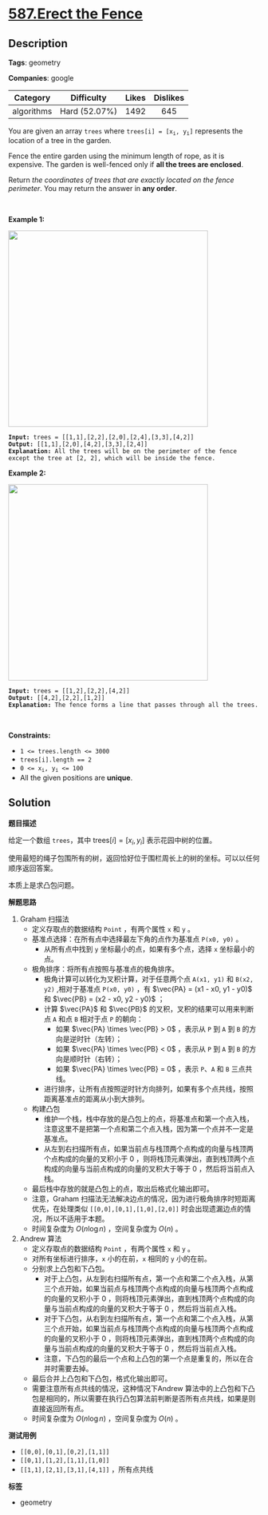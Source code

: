# [587.Erect the Fence](https://leetcode.com/problems/erect-the-fence/description/)

## Description

**Tags**: geometry

**Companies**: google

|  Category  |  Difficulty   | Likes | Dislikes |
| :--------: | :-----------: | :---: | :------: |
| algorithms | Hard (52.07%) | 1492  |   645    |

<p>You are given an array <code>trees</code> where <code>trees[i] = [x<sub>i</sub>, y<sub>i</sub>]</code> represents the location of a tree in the garden.</p>
<p>Fence the entire garden using the minimum length of rope, as it is expensive. The garden is well-fenced only if <strong>all the trees are enclosed</strong>.</p>
<p>Return <em>the coordinates of trees that are exactly located on the fence perimeter</em>. You may return the answer in <strong>any order</strong>.</p>
<p>&nbsp;</p>
<p><strong class="example">Example 1:</strong></p>
<img alt="" src="https://assets.leetcode.com/uploads/2021/04/24/erect2-plane.jpg" style="width: 400px; height: 393px;" />
<pre><code><strong>Input:</strong> trees = [[1,1],[2,2],[2,0],[2,4],[3,3],[4,2]]
<strong>Output:</strong> [[1,1],[2,0],[4,2],[3,3],[2,4]]
<strong>Explanation:</strong> All the trees will be on the perimeter of the fence except the tree at [2, 2], which will be inside the fence.</code></pre>
<p><strong class="example">Example 2:</strong></p>
<img alt="" src="https://assets.leetcode.com/uploads/2021/04/24/erect1-plane.jpg" style="width: 400px; height: 393px;" />
<pre><code><strong>Input:</strong> trees = [[1,2],[2,2],[4,2]]
<strong>Output:</strong> [[4,2],[2,2],[1,2]]
<strong>Explanation:</strong> The fence forms a line that passes through all the trees.</code></pre>
<p>&nbsp;</p>
<p><strong>Constraints:</strong></p>
<ul>
  <li><code>1 &lt;= trees.length &lt;= 3000</code></li>
  <li><code>trees[i].length == 2</code></li>
  <li><code>0 &lt;= x<sub>i</sub>, y<sub>i</sub> &lt;= 100</code></li>
  <li>All the given positions are <strong>unique</strong>.</li>
</ul>

## Solution

**题目描述**

给定一个数组 `trees`，其中 $\text{trees}[i] = [x_i, y_i]$ 表示花园中树的位置。

使用最短的绳子包围所有的树，返回恰好位于围栏周长上的树的坐标。可以以任何顺序返回答案。

本质上是求凸包问题。

**解题思路**

1. Graham 扫描法
   - 定义存取点的数据结构 `Point` ，有两个属性 `x` 和 `y` 。
   - 基准点选择：在所有点中选择最左下角的点作为基准点 `P(x0, y0)` 。
     - 从所有点中找到 `y` 坐标最小的点，如果有多个点，选择 `x` 坐标最小的点。
   - 极角排序：将所有点按照与基准点的极角排序。
     - 极角计算可以转化为叉积计算，对于任意两个点 `A(x1, y1)` 和 `B(x2, y2)` ,相对于基准点 `P(x0, y0)` ，有 $\vec{PA} = (x1 - x0, y1 - y0)$ 和 $\vec{PB} = (x2 - x0, y2 - y0)$ ；
     - 计算 $\vec{PA}$ 和 $\vec{PB}$ 的叉积，叉积的结果可以用来判断点 `A` 和点 `B` 相对于点 `P` 的朝向：
       - 如果 $\vec{PA} \times \vec{PB} > 0$ ，表示从 `P` 到 `A` 到 `B` 的方向是逆时针（左转）；
       - 如果 $\vec{PA} \times \vec{PB} < 0$ ，表示从 `P` 到 `A` 到 `B` 的方向是顺时针（右转）；
       - 如果 $\vec{PA} \times \vec{PB} = 0$ ，表示 `P`、`A` 和 `B` 三点共线。
     - 进行排序，让所有点按照逆时针方向排列，如果有多个点共线，按照距离基准点的距离从小到大排列。
   - 构建凸包
     - 维护一个栈，栈中存放的是凸包上的点，将基准点和第一个点入栈，注意这里不是把第一个点和第二个点入栈，因为第一个点并不一定是基准点。
     - 从左到右扫描所有点，如果当前点与栈顶两个点构成的向量与栈顶两个点构成的向量的叉积小于 0 ，则将栈顶元素弹出，直到栈顶两个点构成的向量与当前点构成的向量的叉积大于等于 0 ，然后将当前点入栈。
   - 最后栈中存放的就是凸包上的点，取出后格式化输出即可。
   - 注意，Graham 扫描法无法解决边点的情况，因为进行极角排序时短距离优先，在处理类似 `[[0,0],[0,1],[1,0],[2,0]]` 时会出现遗漏边点的情况，所以不适用于本题。
   - 时间复杂度为 $O(n \log n)$ ，空间复杂度为 $O(n)$ 。
2. Andrew 算法
   - 定义存取点的数据结构 `Point` ，有两个属性 `x` 和 `y` 。
   - 对所有坐标进行排序，`x` 小的在前，`x` 相同的 `y` 小的在前。
   - 分别求上凸包和下凸包。
     - 对于上凸包，从左到右扫描所有点，第一个点和第二个点入栈，从第三个点开始，如果当前点与栈顶两个点构成的向量与栈顶两个点构成的向量的叉积小于 0 ，则将栈顶元素弹出，直到栈顶两个点构成的向量与当前点构成的向量的叉积大于等于 0 ，然后将当前点入栈。
     - 对于下凸包，从右到左扫描所有点，第一个点和第二个点入栈，从第三个点开始，如果当前点与栈顶两个点构成的向量与栈顶两个点构成的向量的叉积小于 0 ，则将栈顶元素弹出，直到栈顶两个点构成的向量与当前点构成的向量的叉积大于等于 0 ，然后将当前点入栈。
     - 注意，下凸包的最后一个点和上凸包的第一个点是重复的，所以在合并时需要去掉。
   - 最后合并上凸包和下凸包，格式化输出即可。
   - 需要注意所有点共线的情况，这种情况下Andrew 算法中的上凸包和下凸包是相同的，所以需要在执行凸包算法前判断是否所有点共线，如果是则直接返回所有点。
   - 时间复杂度为 $O(n \log n)$ ，空间复杂度为 $O(n)$ 。

**测试用例**

- `[[0,0],[0,1],[0,2],[1,1]]`
- `[[0,1],[1,2],[1,1],[1,0]]`
- `[[1,1],[2,1],[3,1],[4,1]]` ，所有点共线

**标签**

- geometry
